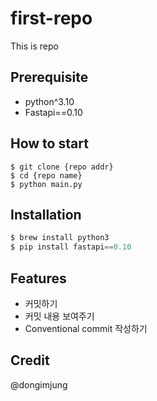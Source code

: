 # first-repo

This is repo

## Prerequisite

- python^3.10
- Fastapi==0.10

## How to start

```shell
$ git clone {repo addr}
$ cd {repo name}
$ python main.py
```

## Installation

```python
$ brew install python3
$ pip install fastapi==0.10
```

## Features

- 커밋하기
- 커밋 내용 보여주기
- Conventional commit 작성하기

## Credit

@dongimjung



